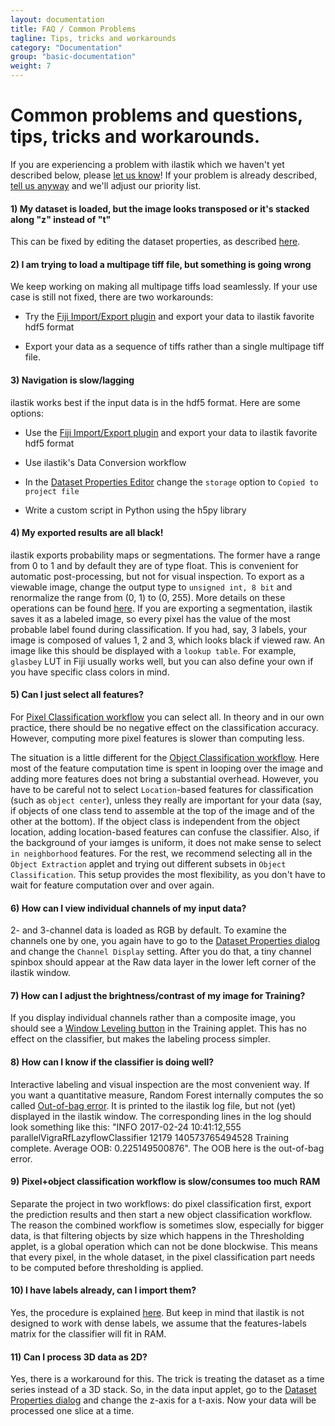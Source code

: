 ```yaml
---
layout: documentation
title: FAQ / Common Problems 
tagline: Tips, tricks and workarounds
category: "Documentation"
group: "basic-documentation"
weight: 7
---
```

# Common problems and questions, tips, tricks and workarounds.

If you are experiencing a problem with ilastik which we haven't yet described below, please [let us know]({{site.baseurl}}/community.html)! 
If your problem is already described, [tell us anyway]({{site.baseurl}}/community.html) and we'll adjust our priority list.

#### 1) My dataset is loaded, but the image looks transposed or it's stacked along "z" instead of "t"
This can be fixed by editing the dataset properties, as described [here]({{site.baseurl}}/documentation/basics/dataselection#properties).

#### 2) I am trying to load a multipage tiff file, but something is going wrong
We keep working on making all multipage tiffs load seamlessly. If your use case is still not fixed, there are two workarounds:

* Try the [Fiji Import/Export plugin]({{site.baseurl}}/documentation/fiji_export/plugin) and export your data to ilastik favorite hdf5 format

* Export your data as a sequence of tiffs rather than a single multipage tiff file.

#### 3) Navigation is slow/lagging
ilastik works best if the input data is in the hdf5 format. Here are some options:

* Use the [Fiji Import/Export plugin]({{site.baseurl}}/documentation/fiji_export/plugin) and export your data to ilastik favorite hdf5 format

* Use ilastik's Data Conversion workflow

* In the [Dataset Properties Editor]({{site.baseurl}}/documentation/basics/dataselection#properties) change the ``storage`` option to ``Copied to project file``

* Write a custom script in Python using the h5py library

#### 4) My exported results are all black!
ilastik exports probability maps or segmentations. The former have a range from 0 to 1 and by default they are of type float. This is convenient for automatic post-processing, but not for visual inspection. To export as a viewable image, change the output type to ``unsigned int, 8 bit`` and renormalize the range from (0, 1) to (0, 255). More details on these operations can be found [here]({{site.baseurl}}/documentation/basics/export#settings). If you are exporting a segmentation, ilastik saves it as a labeled image, so every pixel has the value of the most probable label found during classification. If you had, say, 3 labels, your image is composed of values 1, 2 and 3, which looks black if viewed raw. An image like this should be displayed with a ``lookup table``. For example, ``glasbey`` LUT in Fiji usually works well, but you can also define your own if you have specific class colors in mind.

#### 5) Can I just select all features?
For [Pixel Classification workflow]({{site.baseurl}}/documentation/pixelclassification/pixelclassification) you can select all. In theory and in our own practice, there should be no negative effect on the classification accuracy. However, computing more pixel features is slower than computing less.  

The situation is a little different for the [Object Classification workflow]({{site.baseurl}}/documentation/objects/objects). Here most of the feature computation time is spent in looping over the image and adding more features does not bring a substantial overhead. However, you have to be careful not to select ``Location``-based features for classification (such as ``object center``), unless they really are important for your data (say, if objects of one class tend to assemble at the top of the image and of the other at the bottom). If the object class is independent from the object location, adding location-based features can confuse the classifier. Also, if the background of your iamges is uniform, it does not make sense to select ``in neighborhood`` features. For the rest, we recommend selecting all in the ``Object Extraction`` applet and trying out different subsets in ``Object Classification``. This setup provides the most flexibility, as you don't have to wait for feature computation over and over again.

#### 6) How can I view individual channels of my input data?
2- and 3-channel data is loaded as RGB by default. To examine the channels one by one, you again have to go to the [Dataset Properties dialog]({{site.baseurl}}/documentation/basics/dataselection#properties) and change the ``Channel Display`` setting. After you do that, a tiny channel spinbox should appear at the Raw data layer in the lower left corner of the ilastik window. 

#### 7) How can I adjust the brightness/contrast of my image for Training?
If you display individual channels rather than a composite image, you should see a [Window Leveling button]({{site.baseurl}}/documentation/pixelclassification/pixelclassification#window) in the Training applet. This has no effect on the classifier, but makes the labeling process simpler.

#### 8) How can I know if the classifier is doing well?
Interactive labeling and visual inspection are the most convenient way. If you want a quantitative measure, Random Forest internally computes the so called [Out-of-bag error](http://en.wikipedia.org/wiki/Out-of-bag_error). It is printed to the ilastik log file, but not (yet) displayed in the ilastik window. The corresponding lines in the log should look something like this: "INFO 2017-02-24 10:41:12,555 parallelVigraRfLazyflowClassifier 12179 140573765494528 Training complete. Average OOB: 0.225149500876". The OOB here is the out-of-bag error. 

#### 9) Pixel+object classification workflow is slow/consumes too much RAM
Separate the project in two workflows: do pixel classification first, export the prediction results and then start a new object classification workflow. The reason the combined workflow is sometimes slow, especially for bigger data, is that filtering objects by size which happens in the Thresholding applet, is a global operation which can not be done blockwise. This means that every pixel, in the whole dataset, in the pixel classification part needs to be computed before thresholding is applied. 

#### 10) I have labels already, can I import them?
Yes, the procedure is explained [here]({{site.baseurl}}/documentation/pixelclassification/pixelclassification#import). But keep in mind that ilastik is not designed to work with dense labels, we assume that the features-labels matrix for the classifier will fit in RAM. 

#### 11) Can I process 3D data as 2D? 
Yes, there is a workaround for this. The trick is treating the dataset as a time series instead of a 3D stack. So, in the data input applet, go to the [Dataset Properties dialog]({{site.baseurl}}/documentation/basics/dataselection#properties) and change the z-axis for a t-axis. Now your data will be processed one slice at a time.
 
